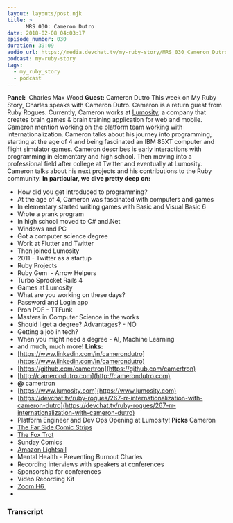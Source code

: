 ```yaml
---
layout: layouts/post.njk
title: >
      MRS 030: Cameron Dutro
date: 2018-02-08 04:03:17
episode_number: 030
duration: 39:09
audio_url: https://media.devchat.tv/my-ruby-story/MRS_030_Cameron_Dutro.mp3
podcast: my-ruby-story
tags: 
  - my_ruby_story
  - podcast
---
```


 **Panel:&nbsp;** Charles Max Wood **Guest:** Cameron Dutro This week on My Ruby Story, Charles speaks with Cameron Dutro. Cameron is a return guest from Ruby Rogues. Currently, Cameron works at [Lumosity](https://www.lumosity.com), a company that creates brain games & brain training application for web and mobile.&nbsp; Cameron mention working on the platform team working with internationalization. Cameron talks about his journey into programming, starting at the age of 4 and being fascinated an IBM 85XT computer and flight simulator games. Cameron describes is early interactions with programming in elementary and high school. Then moving into a professional field after college at Twitter and eventually at Lumosity. Cameron talks about his next projects and his contributions to the Ruby community. **In particular, we dive pretty deep on:**
- How did you get introduced to programming?
- At the age of 4, Cameron was fascinated with computers and games
- In elementary started writing games with Basic and Visual Basic 6
- Wrote a prank program
- In high school moved to C# and.Net
- Windows and PC
- Got a computer science degree
- Work at Flutter and Twitter
- Then joined Lumosity
- 2011 - Twitter as a startup
- Ruby Projects
- Ruby Gem&nbsp; - Arrow Helpers
- Turbo Sprocket Rails 4
- Games at Lumosity
- What are you working on these days?
- Password and Login app
- Pron PDF - TTFunk
- Masters in Computer Science in the works
- Should I get a degree? Advantages? - NO
- Getting a job in tech?
- When you might need a degree - AI, Machine Learning
- and much, much more!
**Links: &nbsp;**
- [https://www.linkedin.com/in/camerondutro](https://www.linkedin.com/in/camerondutro)
- [https://github.com/camertron](https://github.com/camertron)
- [http://camerondutro.com](http://camerondutro.com)
- **@** camertron
- [https://www.lumosity.com](https://www.lumosity.com)
- [https://devchat.tv/ruby-rogues/267-rr-internationalization-with-cameron-dutro](https://devchat.tv/ruby-rogues/267-rr-internationalization-with-cameron-dutro)
- Platform Engineer and Dev Ops Opening at Lumosity!
**Picks** Cameron
- [The Far Side Comic Strips](https://en.wikipedia.org/wiki/The_Far_Side)
- [The Fox Trot](http://www.foxtrot.com)
- Sunday Comics
- [Amazon Lightsail](https://aws.amazon.com/lightsail/)
- Mental Health - Preventing Burnout
Charles
- Recording interviews with speakers at conferences
- Sponsorship for conferences
- Video Recording Kit
- [Zoom H6&nbsp;](https://www.sweetwater.com/store/detail/H6)
- 


### Transcript


